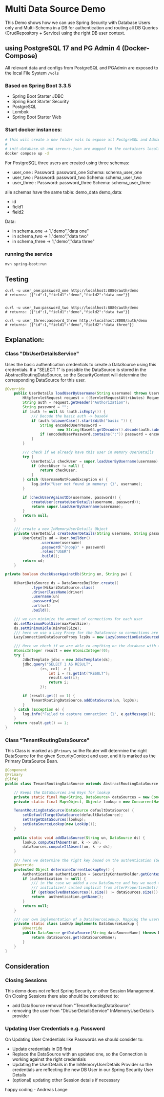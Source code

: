 # Multi Data Source Demo

This Demo shows how we can use Spring Security with Database Users only and Multi-Schema in a DB for authentication and 
routing all 
DB Queries (CrudRepository + Service) using the right DB user context.

## using PostgreSQL 17 and PG Admin 4 (Docker-Compose)

All relevant data and configs from PostgreSQL and PGAdmin are exposed to the local File System ```/vols```

### Based on Spring Boot 3.3.5

- Spring Boot Starter JDBC
- Spring Boot Starter Security
- PostgreSQL
- Lombok
- Spring Boot Starter Web

### Start docker instances:

```bash
# this will create a new folder vols to expose all PostgreSQL and Admin data
#
# init-database.sh and serevrs.json are mapped to the containers localfs
docker compose up -d
```

For PostgreSQL three users are created using three schemas:
- user_one : Password: password_one Schema: schema_user_one
- user_two : Password: password_two Schema: schema_user_two
- user_three : Password: password_three Schema: schema_user_three


alle schemas have the same table: demo_data
 demo_data:
- id
- field1
- field2

Data:
- in schema_one -> 1,"demo","data one"
- in schema_two -> 1,"demo","data two"
- in schema_three -> 1,"demo","data three"


### running the service 

```bash
mvn spring-boot:run
```

## Testing
```
curl -u user_one:password_one http://localhost:8080/auth/demo
# returns: [{"id":1,"field1":"demo","field2":"data one"}]


curl -u user_two:password_two http://localhost:8080/auth/demo
# returns: [{"id":1,"field1":"demo","field2":"data two"}]

curl -u user_three:password_three http://localhost:8080/auth/demo
# returns: [{"id":1,"field1":"demo","field2":"data three"}]

```

## Explanation:

### Class "DbUserDetailsService"
Uses the basic authentication credentials to create a DataSource using this credentials.
If a "SELECT 1" is possible the DataSource is stored in the AbstractRoutingDataSource, so the SecurityContext will 
determine the corresponding DataSource for this user.

```Java
@Override
    public UserDetails loadUserByUsername(String username) throws UsernameNotFoundException {
        HttpServletRequest request = ((ServletRequestAttributes) RequestContextHolder.getRequestAttributes()).getRequest();
        String auth = request.getHeader("Authorization");
        String password = "";
        if (auth != null && !auth.isEmpty()) {
            /// Decode the basic auth -> base64
            if (auth.toLowerCase().startsWith("basic ")) {
                String encodedUserPassword =
                        new String(Base64.getDecoder().decode(auth.substring("Basic ".length()).trim()), StandardCharsets.UTF_8);
                if (encodedUserPassword.contains(":")) password = encodedUserPassword.split(":")[1];
            }
        }

        /// check if we already have this user in memory UserDetails
        try {
            UserDetails checkUser = super.loadUserByUsername(username);
            if (checkUser != null) {
                return checkUser;
            }
        } catch (UsernameNotFoundException e) {
            log.info("User not found in memory: {}", username);
        }

        if (checkUserAgainstDb(username, password)) {
            createUser(createUserDetails(username, password));
            return super.loadUserByUsername(username);
        }
        return null;
    }

    /// create a new InMemoryUserDetails Object
    private UserDetails createUserDetails(String username, String password) {
        UserDetails ud = User.builder()
                .username(username)
                .password("{noop}" + password)
                .roles("USER")
                .build();
        return ud;
    }

private boolean checkUserAgainstDb(String un, String pw) {

    HikariDataSource ds = DataSourceBuilder.create()
            .type(HikariDataSource.class)
            .driverClassName(driver)
            .username(un)
            .password(pw)
            .url(url)
            .build();

    /// we can minimize the amount of connections for each user
    ds.setMaximumPoolSize(maxPoolSize);
    ds.setMinimumIdle(minPoolSize);
    /// here we use a Lazy Proxy for the DataSource so connections are done on first usage
    LazyConnectionDataSourceProxy lcpDs = new LazyConnectionDataSourceProxy(ds);

    /// Here we check if we are able to anything on the database with the credentials given by http basic auth
    AtomicInteger result = new AtomicInteger(0);
    try {
        JdbcTemplate jdbc = new JdbcTemplate(ds);
        jdbc.query("SELECT 1 AS RESULT",
                (rs, col) -> {
                    int i = rs.getInt("RESULT");
                    result.set(i);
                    return i;
                });

        if (result.get() == 1) {
            TenantRoutingDataSource.addDataSource(un, lcpDs);
        }
    } catch (Exception e) {
        log.info("Failed to capture connection: {}", e.getMessage());
    }
    return result.get() == 1;
}
```

### Class "TenantRoutingDataSource"
This Class is marked as ```@Primary``` so the Router will determine the right DataSource for the given 
SecurityContext and user, and it is marked as the Primary DataSource Bean.

```Java
@Component
@Primary
@Slf4j
public class TenantRoutingDataSource extends AbstractRoutingDataSource {

    // Keeps the DataSources and Keys for lookup
    private static final Map<String, DataSource> dataSources = new ConcurrentHashMap<>();
    private static final Map<Object, Object> lookup = new ConcurrentHashMap<>();

    TenantRoutingDataSource(DataSource defaultDataSource) {
        setDefaultTargetDataSource(defaultDataSource);
        setTargetDataSources(lookup);
        setDataSourceLookup(new LookUp());
    }
    
    public static void addDataSource(String un, DataSource ds) {
        lookup.computeIfAbsent(un, k -> un);
        dataSources.computeIfAbsent(un, k -> ds);
    }
    
    /// here we determine the right key based on the authentication (Security Context)
    @Override
    protected Object determineCurrentLookupKey() {
        Authentication authentication = SecurityContextHolder.getContext().getAuthentication();
        if (authentication != null) {
            /// in the case we added a new DataSource and key we need to update the ResolvedDataSources using 
            /// initialize() called implicit from afterPropertiesSet()
            if (getResolvedDataSources().size() != dataSources.size()) afterPropertiesSet();
            return  authentication.getName();
        }
        return null;
    }

    /// our own implementation of a DataSourceLookup. Mapping the username to the right DataSource
    private static class LookUp implements DataSourceLookup {
        @Override
        public DataSource getDataSource(String dataSourceName) throws DataSourceLookupFailureException {
            return dataSources.get(dataSourceName);
        }
    }
}
```

## Consideration

### Closing Sessions
This demo does not reflect Spring Security or other Session Management. 
On Closing Sessions there also should be considered to:
- add DataSource removal from "TenantRoutingDataSource"
- removing the user from "DbUserDetailsService" InMemoryUserDetails provider

### Updating User Credentials e.g. Password
On Updating User Credentials like Passwords we should consider to:
- Update credentials in DB first
- Replace the DataSource with an updated one, so the Connection is working against the right credentials
- Updating the UserDetails in the InMemoryUserDetails Provider so the credentials are reflecting the new DB User in 
  our Spring Security User Details
- (optional) updating other Session details if necessary


happy coding - Andreas Lange